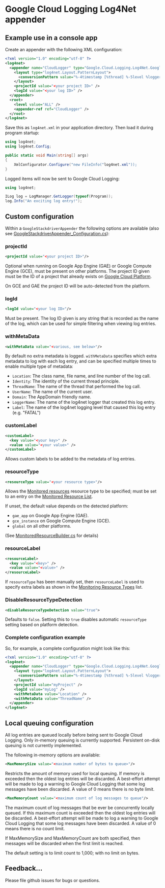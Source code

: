 # Google Cloud Logging Log4Net appender

## Example use in a console app

Create an appender with the following XML configuration:
``` xml
<?xml version="1.0" encoding="utf-8" ?>
<log4net>
  <appender name="CloudLogger" type="Google.Cloud.Logging.Log4Net.GoogleStackdriverAppender,Google.Cloud.Logging.Log4Net">
    <layout type="log4net.Layout.PatternLayout">
      <conversionPattern value="%-4timestamp [%thread] %-5level %logger %ndc - %message" />
    </layout>
    <projectId value="<your project ID>" />
    <logId value="<your log ID>" />
  </appender>
  <root>
    <level value="ALL" />
    <appender-ref ref="CloudLogger" />
  </root>
</log4net>
```
Save this as `log4net.xml` in your application directory.
Then load it during program startup:
``` csharp
using log4net;
using log4net.Config;

public static void Main(string[] args)
{
    XmlConfigurator.Configure("new FileInfo("log4net.xml"));
}
```
Logged items will now be sent to Google Cloud Logging:
``` csharp
using log4net;

ILog log = LogManager.GetLogger(typeof(Program));
log.Info("An exciting log entry!");
```

## Custom configuration

Within a `GoogleStackdriverAppender` the following options are available (also see [GoogleStackdriverAppender_Configuration.cs](https://github.com/googleapis/google-cloud-dotnet/blob/master/apis/Google.Cloud.Logging.V2/Google.Cloud.Logging.Log4Net/GoogleStackdriverAppender_Configuration.cs)):

### projectId

``` xml
<projectId value="<your project ID>"/>
```
Optional when running on Google App Engine (GAE) or Google Compute Engine (GCE), must be present on other platforms. The project ID given must be the ID of a project that already exists on [Google Cloud Platform](https://cloud.google.com/).

On GCE and GAE the project ID will be auto-detected from the platform.

### logId

``` xml
<logId value="<your log ID>"/>
```
Must be present. The log ID given is any string that is recorded as the name of the log, which can be used for simple filtering when viewing log entries.

### withMetaData

``` xml
<withMetaData value="<various, see below>"/>
```
By default no extra metadata is logged. `withMetaData` specifies which extra metadata to log with each log entry, and can be specified multiple times to enable multiple type of metadata:

 * `Location`: The class name, file name, and line number of the log call.
 * `Identity`: The identity of the current thread principle.
 * `ThreadName`: The name of the thread that performed the log call.
 * `UserName`: The name of the current user.
 * `Domain`: The AppDomain friendly name.
 * `LoggerName`: The name of the log4net logger that created this log entry.
 * `Label`: The name of the log4net logging level that caused this log entry (e.g. "FATAL")

### customLabel

``` xml
<customLabel>
  <key value="<your key>" />
  <value value="<your value>" />
</customLabel>
```
Allows custom labels to be added to the metadata of log entries.

### resourceType

``` xml
<resourceType value="<your resource type>"/>
```
Allows the [Monitored resources](https://cloud.google.com/logging/docs/reference/v2/rest/v2/MonitoredResource) resource type to be specified; must be set to an entry on the [Monitored Resource List](https://cloud.google.com/logging/docs/api/v2/resource-list).

If unset, the default value depends on the detected platform:

* `gae_app` on Google App Engine (GAE).
* `gce_instance` on Google Compute Engine (GCE).
* `global` on all other platforms.

(See [MonitoredResourceBuilder.cs](https://github.com/googleapis/gax-dotnet/blob/master/src/Google.Api.Gax.Grpc/MonitoredResourceBuilder.cs) for details)

### resourceLabel

``` xml
<resourceLabel>
  <key value="<key>" />
  <value value="<value>" />
</resourceLabel>
```
If `resourceType` has been manually set, then `resourceLabel` is used to specify extra labels as shown in the [Monitoring Resource Types](https://cloud.google.com/logging/docs/api/v2/resource-list#resource-types) list.

### DisableResourceTypeDetection

``` xml
<disableResourceTypeDetection value="true">
```
Defaults to `false`. Setting this to `true` disables automatic `resourceType` setting based on platform detection.

### Complete configuration example

So, for example, a complete configuration might look like this:
``` xml
<?xml version="1.0" encoding="utf-8" ?>
<log4net>
  <appender name="CloudLogger" type="Google.Cloud.Logging.Log4Net.GoogleStackdriverAppender,Google.Cloud.Logging.Log4Net">
    <layout type="log4net.Layout.PatternLayout">
      <conversionPattern value="%-4timestamp [%thread] %-5level %logger %ndc - %message" />
    </layout>
    <projectId value="myProject" />
    <logId value="myLog" />
    <withMetaData value="Location" />
    <withMetaData value="ThreadName" />
  </appender>
</log4net>
```

## Local queuing configuration

All log entries are queued locally before being sent to Google Cloud Logging.
Only in-memory queuing is currently supported. Persistent on-disk queuing is not currently implemented.

The following in-memory options are available:

``` xml
<MaxMemorySize value="<maximum number of bytes to queue>"/>
```
Restricts the amount of memory used for local queuing. If memory is exceeded then the 
oldest log entries will be discarded. A best-effort attempt will be made to log a warning
to Google Cloud Logging that some log messages have been discarded.
A value of 0 means there is no byte limit.

``` xml
<MaxMemoryCount value="<maximum count of log messages to queue"/>
```
The maximum count of log messages that be ever be concurrently locally queued. If this
maximum count is exceeded then the oldest log entries will be discarded. A best-effort
attempt will be made to log a warning to Google Cloud Logging that some log messages
have been discarded.
A value of 0 means there is no count limit.

If MaxMemorySize and MaxMemoryCount are both specified, then messages will be discarded
when the first limit is reached.

The default setting is to limit count to 1,000; with no limit on bytes.

## Feedback...
Please file github issues for bugs or questions.